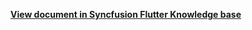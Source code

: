 **[View document in Syncfusion Flutter Knowledge base](https://www.syncfusion.com/kb/12354/how-to-select-previous-or-next-dates-based-on-the-selected-date-in-the-flutter-date-range)**
